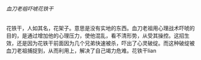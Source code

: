 ###### 血刀老祖吓唬花铁干

​		花铁干，人如其名，花架子。意思是没有实地的东西。血刀老祖用心理战术吓唬的目的，是通过增加他的心理压力，使他混乱，看不清形势，从受其操控。
​		这招生效，还是因为花铁干前面因为几个兄弟快速被杀，吓出了心灵破绽。而这种破绽被血刀老祖捕捉到，从而利用上，解决了自己竭力危难。
​		花铁干lian